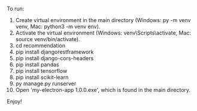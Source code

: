 To run:

1. Create virtual environment in the main directory (Windows: py -m venv venv, Mac: python3 -m venv env).
2. Activate the virtual environment (Windows: venv\Scripts\activate, Mac: source venv/bin/activate).
3. cd recommendation
4. pip install djangorestframework
5. pip install django-cors-headers
6. pip install pandas
7. pip install tensorflow
8. pip install scikit-learn
9. py manage.py runserver
10. Open 'my-electron-app 1.0.0.exe', which is found in the main directory.

Enjoy!
